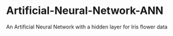# Artificial-Neural-Network-ANN
An Artificial Neural Network with a hidden layer for Iris flower data
